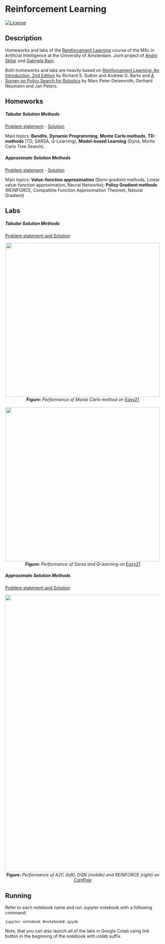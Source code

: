 # Reinforcement Learning

[![License](http://img.shields.io/:license-mit-blue.svg)](LICENSE)

## Description

Homeworks and labs of the [Reinforcement Learning](http://studiegids.uva.nl/xmlpages/page/2018-2019/zoek-vak/vak/63460) course of the MSc in Artificial Intelligence at the University of Amsterdam. Joint project of [Andrii Skliar](github.com/askliar) and [Gabriele Bani](https://github.com/Hiryugan).

Both homeworks and labs are heavily based on [Reinforcement Learning: An Introduction, 2nd Edition](https://drive.google.com/file/d/1opPSz5AZ_kVa1uWOdOiveNiBFiEOHjkG/view) by Richard S. Sutton and Andrew G. Barto and [A Survey on Policy Search for Robotics](https://www.google.com/url?sa=t&rct=j&q=&esrc=s&source=web&cd=1&ved=2ahUKEwiEn6n1wLbfAhVKDiwKHV80BdEQFjAAegQIDhAC&url=https%3A%2F%2Fwww.nowpublishers.com%2Farticle%2FDownloadSummary%2FROB-021&usg=AOvVaw3voyHaGYfgkIFMNbolULeK) by Marc Peter Deisenroth, Gerhard Neumann and Jan Peters.

## Homeworks

##### Tabular Solution Methods 

[Problem statement](https://github.com/askliar/reinforcement-learning/blob/master/homeworks/homework1/homework1.pdf) - [Solution](https://github.com/askliar/reinforcement-learning/blob/master/homeworks/homework1/homework1_sol.pdf)

Main topics: **Bandits**, **Dynamic Programming**, **Monte Carlo methods**, **TD-methods** (TD, SARSA, Q-Learning), **Model-based Learning** (Dyna, Monte Carlo Tree Search).
 
##### Approximate Solution Methods

[Problem statement](https://github.com/askliar/reinforcement-learning/blob/master/homeworks/homework2/homework2.pdf) - [Solution](https://github.com/askliar/reinforcement-learning/blob/master/homeworks/homework2/homework2_sol.pdf)

Main topics: **Value-function approximation** (Semi-gradient methods, Linear value-function approximation, Neural Networks); **Policy Gradient methods** (REINFORCE, Compatible Function Approximation Theorem, Natural Gradient)

## Labs

##### Tabular Solution Methods 

[Problem statement and Solution](https://github.com/askliar/reinforcement-learning/blob/master/labs/lab1/lab1_sol.ipynb)

<p align="center">
  <img src="https://cdn.pbrd.co/images/HT5RuUH.png" width="500" /><br />
  <b>Figure: </b><i>Performance of Monte Carlo method on <a href src="http://www0.cs.ucl.ac.uk/staff/d.silver/web/Teaching_files/Easy21-Johannes.pdf">Easy21</a></i>
  <br />
  <br />
  <img src="https://cdn.pbrd.co/images/HT5TUSD.png" width="500" /><br />
  <b>Figure: </b><i>Performance of Sarsa and Q-learning on <a href src="http://www0.cs.ucl.ac.uk/staff/d.silver/web/Teaching_files/Easy21-Johannes.pdf">Easy21</a></i>
</p>

##### Approximate Solution Methods


[Problem statement and Solution](https://github.com/askliar/reinforcement-learning/blob/master/labs/lab2/lab2_sol.ipynb)

<p align="center">
  <img src="https://cdn.pbrd.co/images/HT61qOY.png" width="900" /><br />
  <b>Figure: </b><i>Performance of A2C (left), DQN (middle) and REINFORCE (right) on <a href src="https://gym.openai.com/envs/CartPole-v0/"> CartPole </a></i>
</p>

## Running

Refer to each notebook name and run Jupyter notebook with a following command:
``` 
jupyter notebook #notebook#.ipynb
```

Note, that you can also launch all of the labs in Google Colab using link button in the beginning of the notebook with *colab* suffix.
